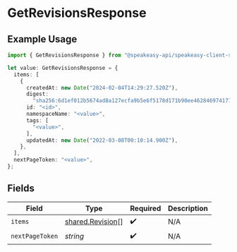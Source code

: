 # GetRevisionsResponse

## Example Usage

```typescript
import { GetRevisionsResponse } from "@speakeasy-api/speakeasy-client-sdk-typescript/sdk/models/shared";

let value: GetRevisionsResponse = {
  items: [
    {
      createdAt: new Date("2024-02-04T14:29:27.520Z"),
      digest:
        "sha256:6d1ef012b5674ad8a127ecfa9b5e6f5178d171b90ee462846974177fd9bdd39f",
      id: "<id>",
      namespaceName: "<value>",
      tags: [
        "<value>",
      ],
      updatedAt: new Date("2022-03-08T00:10:14.900Z"),
    },
  ],
  nextPageToken: "<value>",
};
```

## Fields

| Field                                                       | Type                                                        | Required                                                    | Description                                                 |
| ----------------------------------------------------------- | ----------------------------------------------------------- | ----------------------------------------------------------- | ----------------------------------------------------------- |
| `items`                                                     | [shared.Revision](../../../sdk/models/shared/revision.md)[] | :heavy_check_mark:                                          | N/A                                                         |
| `nextPageToken`                                             | *string*                                                    | :heavy_check_mark:                                          | N/A                                                         |